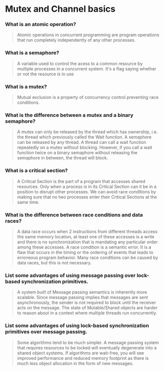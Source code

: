 # Mutex and Channel basics

### What is an atomic operation?
> Atomic operations in concurrent programming are program operations that run completely independently of any other processes.

### What is a semaphore?
> A variable used to control the acess to a common resource by multiple processes in a concurrent system. It's a flag saying whether or not the resource is in use

### What is a mutex?
> Mutual exclusion is a property of concurrency control preventing race conditions.

### What is the difference between a mutex and a binary semaphore?
> A mutex can only be released by the thread which has ownership, i.e. the thread which previously called the Wait function. A semaphore can be released by any thread.
> A thread can call a wait function repeatedly on a mutex without blocking. However, if you call a wait function twice on a binary semaphore without releasing the semaphore in between, the thread will block.

### What is a critical section?
> A Critical Section is the part of a program that accesses shared resources. Only when a process is in its Critical Section can it be in a position to disrupt other processes. We can avoid race conditions by making sure that no two processes enter their Critical Sections at the same time.

### What is the difference between race conditions and data races?
 > A data race occurs when 2 instructions from different threads access the same memory location, at least one of these accesses is a write and there is no synchronization that is mandating any particular order among these accesses.
 > A race condition is a semantic error. It is a flaw that occurs in the timing or the ordering of events that leads to erroneous program behavior. Many race conditions can be caused by data races, but this is not necessary.

### List some advantages of using message passing over lock-based synchronization primitives.
> A system built of Message passing semantics is inherently more scalable. Since message passing implies that messages are sent asynchronously, the sender is not required to block until the receiver acts on the message.
> The state of Mutable/Shared objects are harder to reason about in a context where multiple threads run concurrently.

### List some advantages of using lock-based synchronization primitives over message passing.
> Some algorithms tend to be much simpler.
>A message passing system that requires resources to be locked will eventually degenerate into a shared object systems.
>If algorithms are wait-free, you will see improved performance and reduced memory footprint as there is much less object allocation in the form of new messages.
